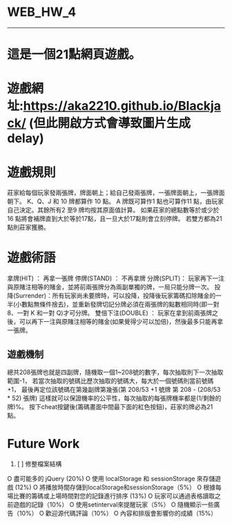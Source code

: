 # WEB_HW_4

---
# 這是一個21點網頁遊戲。
# 遊戲網址:https://aka2210.github.io/Blackjack/ (但此開啟方式會導致圖片生成delay)

# 遊戲規則

莊家給每個玩家發兩張牌，牌面朝上；給自己發兩張牌，一張牌面朝上，一張牌面朝下。
K、Q、J 和 10 牌都算作 10 點。 A 牌既可算作1 點也可算作11 點，由玩家自己決定。其餘所有2 至9 牌均按其原面值計算。
如果莊家的總點數等於或少於16 點將會補牌直到大於等於17點，且一旦大於17點則會立刻停牌。
若雙方都為21點則莊家獲勝。


# 遊戲術語

拿牌(HIT) ： 再拿一張牌
停牌(STAND) ： 不再拿牌 
分牌(SPLIT)： 玩家再下一注與原賭注相等的賭金，並將前兩張牌分為兩副單獨的牌，一局只能分牌一次。
投降(Surrender)：所有玩家尚未要牌時，可以投降，投降後玩家籌碼扣除賭金的一半(小數點無條件捨去)，並重新發牌切記分牌必須在兩張牌的點數相同時(即一對 8、一對 K 和一對 Q)才可分牌。
雙倍下注(DOUBLE) ： 玩家在拿到前兩張牌之後，可以再下一注與原賭注相等的賭金(如果覺得少可以加倍)，然後最多只能再拿一張牌。

## 遊戲機制

總共208張牌也就是四副牌，隨機取一個1~208號的數字，每次抽取則下一次抽取範圍-1，
若當次抽取的號碼比歷次抽取的號碼大，每大於一個號碼則當前號碼+1，
最後再定位該號碼在第幾副牌第幾張(第 208/53 +1 號牌 第 208 - (208/53 * 52) 張牌)
這樣就可以保證機率的公平性，每次抽取的每張牌機率都是(1/剩餘的牌)%。
按下cheat按鍵後(籌碼畫面中間最下面的紅色按鈕)，莊家的牌必為21點。

# Future Work

1. [ ] 修整檔案結構

O 盡可能多的 jQuery (20%)
O 使用 localStorage 和 sessionStorage 來存儲遊戲 (12%)
O 將播放時間存儲到localStorage和sessionStorage（5%）
O 根據每場比賽的籌碼或上場時間對您的記錄進行排序 (13%) 
O 玩家可以通過表格讀取之前遊戲的記錄（10%）
O 使用setinterval來提醒玩家（5%）
O 隨機顯示一些廣告（10%）
O 歡迎源代碼評論（10%）
O 內容和排版會影響你的成績（15%）